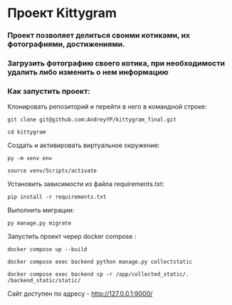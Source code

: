 # Проект Kittygram
### Проект позволяет делиться своими котиками, их фотографиями, достижениями.
### Загрузить фотографию своего котика, при необходимости удалить либо изменить о нем информацию

### Как запустить проект:

Клонировать репозиторий и перейти в него в командной строке:

```
git clone git@github.com:AndreyYP/kittygram_final.git
```

```
cd kittygram
```

Cоздать и активировать виртуальное окружение:

```
py -m venv env
```

```
source venv/Scripts/activate
```

Установить зависимости из файла requirements.txt:

```
pip install -r requirements.txt
```

Выполнить миграции:

```
py manage.py migrate
```

Запустить проект череp docker compose :

```
docker compose up --build
```
```
docker compose exec backend python manage.py collectstatic
```
```
docker compose exec backend cp -r /app/collected_static/. /backend_static/static/
```
Сайт доступен по адресу - http://127.0.0.1:9000/